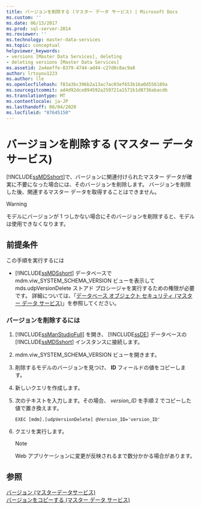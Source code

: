 ```yaml
---
title: バージョンを削除する (マスター データ サービス) | Microsoft Docs
ms.custom: ''
ms.date: 06/13/2017
ms.prod: sql-server-2014
ms.reviewer: ''
ms.technology: master-data-services
ms.topic: conceptual
helpviewer_keywords:
- versions [Master Data Services], deleting
- deleting versions [Master Data Services]
ms.assetid: 2a4eeffe-8379-4744-ad44-c27d8c8ac9a8
author: lrtoyou1223
ms.author: lle
ms.openlocfilehash: f83a3bc396b2a13ac7ac03ef653b16a0d556189a
ms.sourcegitcommit: ad4d92dce894592a259721a1571b1d8736abacdb
ms.translationtype: MT
ms.contentlocale: ja-JP
ms.lasthandoff: 08/04/2020
ms.locfileid: "87645150"
---
```

# <a name="delete-a-version-master-data-services"></a>バージョンを削除する (マスター データ サービス)
  [!INCLUDE[ssMDSshort](../includes/ssmdsshort-md.md)]で、バージョンに関連付けられたマスター データが確実に不要になった場合には、そのバージョンを削除します。 バージョンを削除した後、関連するマスター データを取得することはできません。  
  
> [!WARNING]  
>  モデルにバージョンが 1 つしかない場合にそのバージョンを削除すると、モデルは使用できなくなります。  
  
## <a name="prerequisites"></a>前提条件  
 この手順を実行するには  
  
-   [!INCLUDE[ssMDSshort](../includes/ssmdsshort-md.md)] データベースで mdm.viw_SYSTEM_SCHEMA_VERSION ビューを表示して mds.udpVersionDelete ストアド プロシージャを実行するための権限が必要です。 詳細については、「[データベース オブジェクト セキュリティ (マスター データ サービス)](database-object-security-master-data-services.md)」を参照してください。  
  
### <a name="to-delete-a-version"></a>バージョンを削除するには  
  
1.  [!INCLUDE[ssManStudioFull](../includes/ssmanstudiofull-md.md)] を開き、 [!INCLUDE[ssDE](../includes/ssde-md.md)] データベースの [!INCLUDE[ssMDSshort](../includes/ssmdsshort-md.md)] インスタンスに接続します。  
  
2.  mdm.viw_SYSTEM_SCHEMA_VERSION ビューを開きます。  
  
3.  削除するモデルのバージョンを見つけ、 **ID** フィールドの値をコピーします。  
  
4.  新しいクエリを作成します。  
  
5.  次のテキストを入力します。その場合、 *version_ID* を手順 2 でコピーした値で置き換えます。  
  
    ```  
    EXEC [mdm].[udpVersionDelete] @Version_ID='version_ID'  
    ```  
  
6.  クエリを実行します。  
  
    > [!NOTE]  
    >  Web アプリケーションに変更が反映されるまで数分かかる場合があります。  
  
## <a name="see-also"></a>参照  
 [バージョン &#40;マスターデータサービス&#41;](../../2014/master-data-services/versions-master-data-services.md)   
 [バージョンをコピーする (マスター データ サービス)](../../2014/master-data-services/copy-a-version-master-data-services.md)  
  
  

